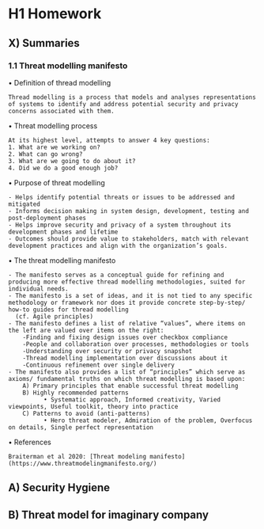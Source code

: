 # H1 Homework

## X) Summaries

### 1.1 Threat modelling manifesto

•	Definition of thread modelling

    Thread modelling is a process that models and analyses representations of systems to identify and address potential security and privacy concerns associated with them.
    
•	Threat modelling process

    At its highest level, attempts to answer 4 key questions:
    1. What are we working on?
    2. What can go wrong?
    3. What are we going to do about it?
    4. Did we do a good enough job?
    
•	Purpose of threat modelling

    - Helps identify potential threats or issues to be addressed and mitigated
    - Informs decision making in system design, development, testing and post-deployment phases 
    - Helps improve security and privacy of a system throughout its development phases and lifetime
    - Outcomes should provide value to stakeholders, match with relevant development practices and align with the organization’s goals.
    
•	The threat modelling manifesto

    - The manifesto serves as a conceptual guide for refining and producing more effective thread modelling methodologies, suited for individual needs. 
    - The manifesto is a set of ideas, and it is not tied to any specific methodology or framework nor does it provide concrete step-by-step/ how-to guides for thread modelling 
      (cf. Agile principles)
    - The manifesto defines a list of relative “values”, where items on the left are valued over items on the right:
        -Finding and fixing design issues over checkbox compliance
        -People and collaboration over processes, methodologies or tools
        -Understanding over security or privacy snapshot
        -Thread modelling implementation over discussions about it
        -Continuous refinement over single delivery
    - The manifesto also provides a list of “principles” which serve as axioms/ fundamental truths on which threat modelling is based upon:
        A) Primary principles that enable successful threat modelling
        B) Highly recommended patterns
              •	Systematic approach, Informed creativity, Varied viewpoints, Useful toolkit, theory into practice
        C) Patterns to avoid (anti-patterns)
              •	Hero threat modeler, Admiration of the problem, Overfocus on details, Single perfect representation
•	References

    Braiterman et al 2020: [Threat modeling manifesto](https://www.threatmodelingmanifesto.org/)


## A) Security Hygiene

## B) Threat model for imaginary company

